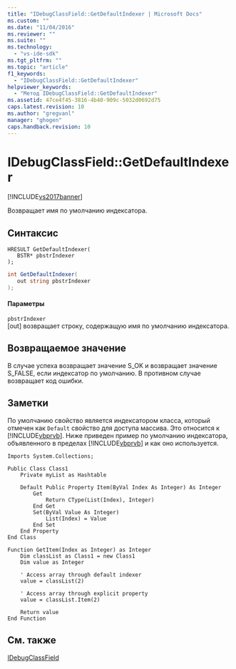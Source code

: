 ```yaml
---
title: "IDebugClassField::GetDefaultIndexer | Microsoft Docs"
ms.custom: ""
ms.date: "11/04/2016"
ms.reviewer: ""
ms.suite: ""
ms.technology: 
  - "vs-ide-sdk"
ms.tgt_pltfrm: ""
ms.topic: "article"
f1_keywords: 
  - "IDebugClassField::GetDefaultIndexer"
helpviewer_keywords: 
  - "Метод IDebugClassField::GetDefaultIndexer"
ms.assetid: 47ce4f45-3816-4b40-909c-5032d0692d75
caps.latest.revision: 10
ms.author: "gregvanl"
manager: "ghogen"
caps.handback.revision: 10
---
```

# IDebugClassField::GetDefaultIndexer
[!INCLUDE[vs2017banner](../../../code-quality/includes/vs2017banner.md)]

Возвращает имя по умолчанию индексатора.  
  
## Синтаксис  
  
```cpp#  
HRESULT GetDefaultIndexer(   
   BSTR* pbstrIndexer  
);  
```  
  
```c#  
int GetDefaultIndexer(  
   out string pbstrIndexer  
);  
```  
  
#### Параметры  
 `pbstrIndexer`  
 \[out\] возвращает строку, содержащую имя по умолчанию индексатора.  
  
## Возвращаемое значение  
 В случае успеха возвращает значение S\_OK и возвращает значение S\_FALSE, если индексатор по умолчанию.  В противном случае возвращает код ошибки.  
  
## Заметки  
 По умолчанию свойство является индексатором класса, который отмечен как `Default` свойство для доступа массива.  Это относится к [!INCLUDE[vbprvb](../../../code-quality/includes/vbprvb_md.md)].  Ниже приведен пример по умолчанию индексатора, объявленного в пределах [!INCLUDE[vbprvb](../../../code-quality/includes/vbprvb_md.md)] и как оно используется.  
  
```vb#  
Imports System.Collections;  
  
Public Class Class1  
    Private myList as Hashtable  
  
    Default Public Property Item(ByVal Index As Integer) As Integer  
        Get  
            Return CType(List(Index), Integer)  
        End Get  
        Set(ByVal Value As Integer)  
            List(Index) = Value  
        End Set  
    End Property  
End Class  
  
Function GetItem(Index as Integer) as Integer  
    Dim classList as Class1 = new Class1  
    Dim value as Integer  
  
    ' Access array through default indexer  
    value = classList(2)  
  
    ' Access array through explicit property  
    value = classList.Item(2)  
  
    Return value  
End Function  
```  
  
## См. также  
 [IDebugClassField](../../../extensibility/debugger/reference/idebugclassfield.md)